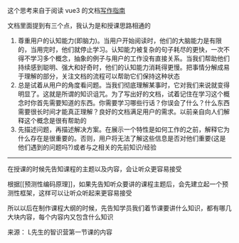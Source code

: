 这个思考来自于阅读 vue3 的文档[写作指南](http://localhost:8080/guide/contributing/writing-guide.html#principles)

文档里面提到有三个点，我认为是和授课思路相通的

1. 尊重用户的认知能力(即脑力)。当用户开始阅读时，他们的大脑能力是有限的，当用完时，他们就停止学习。认知能力被复杂的句子耗尽的更快，一次不得不学习多个概念，抽象的例子与用户的工作没有直接关系。当我们帮助他们持续感到聪明、强大和好奇时，他们的认知能力消耗得更慢。把事情分解成易于理解的部分，关注文档的流程可以帮助它们保持这种状态
2. 总是试着从用户的角度看问题。当我们彻底理解某事时，它对我们来说就变得明显了。这就是所谓的知识诅咒。为了写出好的文档，试着记住在学习这个概念时你首先需要知道的东西。你需要学习哪些行话？你误会了什么？什么东西需要很长时间才能真正理解？良好的文档满足用户的需求。以前亲自向人们解释这个概念是很有帮助的
3. 先描述问题，再描述解决方案。在展示一个特性是如何工作的之前，解释它为什么存在是很重要的。否则，用户将无法了解这些信息是否对他们重要(这是他们遇到的问题吗?)或者与之相关的先前知识/经验



---

在授课的时候先告知课程的主题以及内容，会让听众更容易接受

根据[[预测性编码原理]]，如果先告知听众要讲的课程主题后，会先建立起一个预测性框架，这样可以让听众听起来更容易接受

所以以后在制作课程大纲的时候，先告知学员我们着节课要讲什么知识，都有哪几大块内容，每个内容内又包含什么知识

来源：
	L先生的智识营第一节课的内容
	